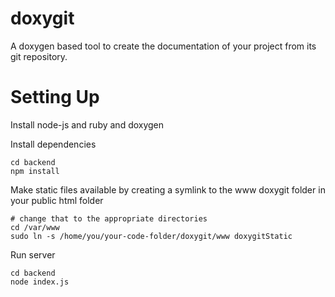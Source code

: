 doxygit
=======
A doxygen based tool to create the documentation of your project from its git repository.

Setting Up
==========

Install node-js and ruby and doxygen

Install dependencies

    cd backend
    npm install

Make static files available by creating a symlink to the www doxygit folder in your public html folder

    # change that to the appropriate directories
    cd /var/www
    sudo ln -s /home/you/your-code-folder/doxygit/www doxygitStatic

Run server

    cd backend
    node index.js
